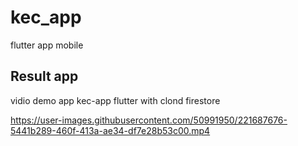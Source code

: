 # kec_app

flutter app mobile 

## Result app

vidio demo app kec-app flutter with clond firestore

https://user-images.githubusercontent.com/50991950/221687676-5441b289-460f-413a-ae34-df7e28b53c00.mp4



